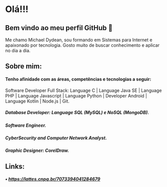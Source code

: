 # Olá!!! 
## Bem vindo ao meu perfil GitHub 👋

Me chamo Michael Dydean, sou formando em Sistemas para Internet e apaixonado por tecnologia. Gosto muito de buscar conhecimento e aplicar no dia a dia. 

## Sobre mim:

#### Tenho afinidade com as áreas, competências e tecnologias a seguir:

Software Developer Full Stack: Language C | Language Java SE | Language PHP | Language Javascript | Language Python | Developer Android | Language Kotlin | Node.js | Git.

##### Database Developer: Language SQL (MySQL) e NoSQL (MongoDB).

##### Software Engineer.

##### CyberSecurity and Computer Network Analyst.

##### Graphic Designer: CorelDraw.

## Links:

##### • https://lattes.cnpq.br/7073394041284679
